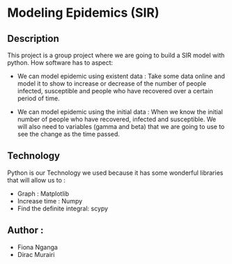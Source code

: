 # Modeling Epidemics (SIR)

## Description

This project is a group project where we are going to build a SIR model with python.
How software has to aspect:
* We can model epidemic using existent data : Take some data online and model it to show to increase or decrease of the number of people infected, susceptible and people who have recovered over a certain period of time.

* We can model epidemic using the initial data : When we know the initial number of people who have recovered, infected and susceptible. We will also need to variables (gamma and beta) that we are going to use to see the change as the time passed.

## Technology

Python is our Technology we used because it has some wonderful libraries that will allow us to :

* Graph : Matplotlib
* Increase time : Numpy
* Find the definite integral: scypy     

## Author :

* Fiona Nganga
* Dirac Murairi
